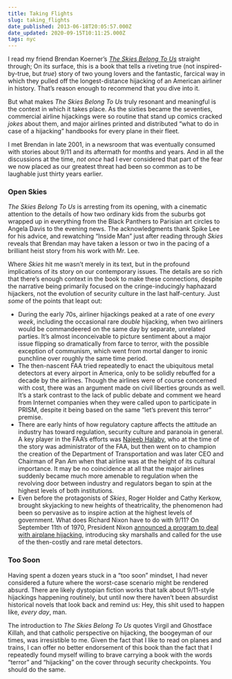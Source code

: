 ```yaml
---
title: Taking Flights
slug: taking_flights
date_published: 2013-06-18T20:05:57.000Z
date_updated: 2020-09-15T10:11:25.000Z
tags: nyc
---
```


I read my friend Brendan Koerner’s *[The Skies Belong To Us](http://theskiesbelongtous.com/)* straight through; On its surface, this is a book that tells a riveting true (not inspired-by-true, but *true*) story of two young lovers and the fantastic, farcical way in which they pulled off the longest-distance hijacking of an American airliner in history. That’s reason enough to recommend that you dive into it.

But what makes *The Skies Belong To Us* truly resonant and meaningful is the context in which it takes place. As the sixties became the seventies, commercial airline hijackings were so routine that stand up comics cracked *jokes* about them, and major airlines printed and distributed “what to do in case of a hijacking” handbooks for every plane in their fleet.

I met Brendan in late 2001, in a newsroom that was eventually consumed with stories about 9/11 and its aftermath for months and years. And in all the discussions at the time, *not once* had I ever considered that part of the fear we now placed as our greatest threat had been so common as to be laughable just thirty years earlier.

### Open Skies

*The Skies Belong To Us* is arresting from its opening, with a cinematic attention to the details of how two ordinary kids from the suburbs got wrapped up in everything from the Black Panthers to Parisian art circles to Angela Davis to the evening news. The acknowledgments thank Spike Lee for his advice, and rewatching “Inside Man” just after reading through *Skies* reveals that Brendan may have taken a lesson or two in the pacing of a brilliant heist story from his work with Mr. Lee.

Where *Skies* hit me wasn’t merely in its text, but in the profound implications of its story on our contemporary issues. The details are so rich that there’s enough context in the book to make these connections, despite the narrative being primarily focused on the cringe-inducingly haphazard hijackers, not the evolution of security culture in the last half-century. Just *some* of the points that leapt out:

- During the early 70s, airliner hijackings peaked at a rate of one *every week*, including the occasional rare *double* hijacking, when two airliners would be commandeered on the same day by separate, unrelated parties. It’s almost inconceivable to picture sentiment about a major issue flipping so dramatically from farce to terror, with the possible exception of communism, which went from mortal danger to ironic punchline over roughly the same time period.
- The then-nascent FAA tried repeatedly to enact the ubiquitous metal detectors at every airport in America, only to be solidly rebuffed for a decade by the airlines. Though the airlines were of course concerned with cost, there was an argument made on civil liberties grounds as well. It’s a stark contrast to the lack of public debate and comment we heard from Internet companies when they were called upon to participate in PRISM, despite it being based on the same “let’s prevent this terror” premise.
- There are early hints of how regulatory capture affects the attitude an industry has toward regulation, security culture and paranoia in general. A key player in the FAA’s efforts was [Najeeb Halaby](http://en.wikipedia.org/wiki/Najeeb_Halaby), who at the time of the story was administrator of the FAA, but then went on to champion the creation of the Department of Transportation and was later CEO and Chairman of Pan Am when that airline was at the height of its cultural importance. It may be no coincidence at all that the major airlines suddenly became much more amenable to regulation when the revolving door between industry and regulators began to spin at the highest levels of both institutions.
- Even before the protagonists of *Skies*, Roger Holder and Cathy Kerkow, brought skyjacking to new heights of theatricality, the phenomenon had been so pervasive as to inspire action at the highest levels of government. What does Richard Nixon have to do with 9/11? On September 11th of 1970, President Nixon [announced a program to deal with airplane hijacking](http://www.presidency.ucsb.edu/ws/?pid=2659), introducing sky marshalls and called for the use of the then-costly and rare metal detectors.

### Too Soon

Having spent a dozen years stuck in a “too soon” mindset, I had never considered a future where the worst-case scenario might be rendered absurd. There are likely dystopian fiction works that talk about 9/11-style hijackings happening routinely, but until now there haven’t been absurdist historical novels that look back and remind us: Hey, this shit used to happen like, *every day*, man.

The introduction to *The Skies Belong To Us* quotes Virgil and Ghostface Killah, and that catholic perspective on hijacking, the boogeyman of our times, was irresistible to me. Given the fact that I like to read on planes and trains, I can offer no better endorsement of this book than the fact that I repeatedly found myself willing to brave carrying a book with the words “terror” and “hijacking” on the cover through security checkpoints. You should do the same.
